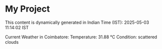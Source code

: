 # My Project

This content is dynamically generated in Indian Time (IST): 2025-05-03 11:14:02 IST


Current Weather in Coimbatore:
Temperature: 31.88 °C
Condition: scattered clouds
